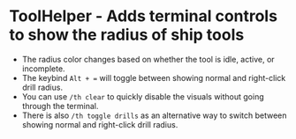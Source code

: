# ToolHelper - Adds terminal controls to show the radius of ship tools

* The radius color changes based on whether the tool is idle, active, or incomplete.
* The keybind `Alt + =` will toggle between showing normal and right-click drill radius.
* You can use `/th clear` to quickly disable the visuals without going through the terminal.
* There is also `/th toggle drills` as an alternative way to switch between showing normal and right-click drill radius.
